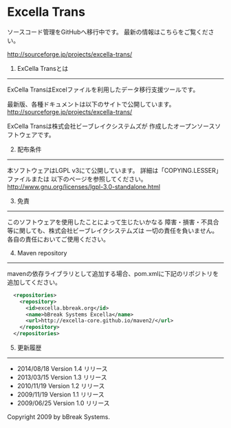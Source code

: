 Excella Trans
=============
ソースコード管理をGitHubへ移行中です。
最新の情報はこちらをご覧ください。

http://sourceforge.jp/projects/excella-trans/

1. ExCella Transとは  
----------------------

  ExCella TransはExcelファイルを利用したデータ移行支援ツールです。

  最新版、各種ドキュメントは以下のサイトで公開しています。
  http://sourceforge.jp/projects/excella-trans/

  ExCella Transは株式会社ビーブレイクシステムズが
  作成したオープンソースソフトウェアです。


2. 配布条件  
-------------

  本ソフトウェアはLGPL v3にて公開しています。
  詳細は「COPYING.LESSER」ファイルまたは
  以下のページを参照してください。
  http://www.gnu.org/licenses/lgpl-3.0-standalone.html


3. 免責  
---------

  このソフトウェアを使用したことによって生じたいかなる
  障害・損害・不具合等に関しても、株式会社ビーブレイクシステムズは
  一切の責任を負いません。各自の責任においてご使用ください。

4. Maven repository
-------------
mavenの依存ライブラリとして追加する場合、pom.xmlに下記のリポジトリを追加してください。
```xml
  <repositories>
    <repository>
	  <id>excella.bbreak.org</id>
      <name>bBreak Systems Excella</name>
      <url>http://excella-core.github.io/maven2/</url>    
    </repository>
  </repositories>
```

5. 更新履歴  
-------------
* 2014/08/18 Version 1.4 リリース
* 2013/03/15 Version 1.3 リリース
* 2010/11/19 Version 1.2 リリース
* 2009/11/19 Version 1.1 リリース
* 2009/06/25 Version 1.0 リリース


Copyright 2009 by bBreak Systems.

